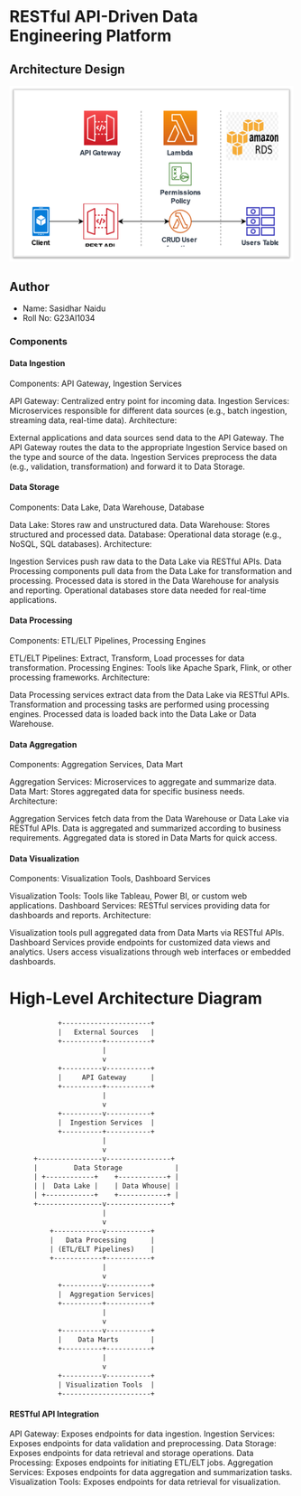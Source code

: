 # RESTful API-Driven Data Engineering Platform

## Architecture Design
![RestFulAPiSercices](Picture1.png)

## Author

- Name: Sasidhar Naidu
- Roll No: G23AI1034

### Components

#### Data Ingestion

Components: API Gateway, Ingestion Services

API Gateway: Centralized entry point for incoming data.
Ingestion Services: Microservices responsible for different data sources (e.g., batch ingestion, streaming data, real-time data).
Architecture:

External applications and data sources send data to the API Gateway.
The API Gateway routes the data to the appropriate Ingestion Service based on the type and source of the data.
Ingestion Services preprocess the data (e.g., validation, transformation) and forward it to Data Storage.

#### Data Storage
Components: Data Lake, Data Warehouse, Database

Data Lake: Stores raw and unstructured data.
Data Warehouse: Stores structured and processed data.
Database: Operational data storage (e.g., NoSQL, SQL databases).
Architecture:

Ingestion Services push raw data to the Data Lake via RESTful APIs.
Data Processing components pull data from the Data Lake for transformation and processing.
Processed data is stored in the Data Warehouse for analysis and reporting.
Operational databases store data needed for real-time applications.

#### Data Processing
Components: ETL/ELT Pipelines, Processing Engines

ETL/ELT Pipelines: Extract, Transform, Load processes for data transformation.
Processing Engines: Tools like Apache Spark, Flink, or other processing frameworks.
Architecture:

Data Processing services extract data from the Data Lake via RESTful APIs.
Transformation and processing tasks are performed using processing engines.
Processed data is loaded back into the Data Lake or Data Warehouse.

#### Data Aggregation
Components: Aggregation Services, Data Mart

Aggregation Services: Microservices to aggregate and summarize data.
Data Mart: Stores aggregated data for specific business needs.
Architecture:

Aggregation Services fetch data from the Data Warehouse or Data Lake via RESTful APIs.
Data is aggregated and summarized according to business requirements.
Aggregated data is stored in Data Marts for quick access.

#### Data Visualization
Components: Visualization Tools, Dashboard Services

Visualization Tools: Tools like Tableau, Power BI, or custom web applications.
Dashboard Services: RESTful services providing data for dashboards and reports.
Architecture:

Visualization tools pull aggregated data from Data Marts via RESTful APIs.
Dashboard Services provide endpoints for customized data views and analytics.
Users access visualizations through web interfaces or embedded dashboards.

# High-Level Architecture Diagram

                +----------------------+
                |   External Sources   |
                +----------+-----------+
                           |
                           v
                +----------v-----------+
                |     API Gateway      |
                +----------+-----------+
                           |
                           v
                +----------v-----------+
                |  Ingestion Services  |
                +----------+-----------+
                           |
                           v
          +----------------v----------------+
          |         Data Storage             |
          | +------------+    +------------+ |
          | |  Data Lake |    | Data Whouse| |
          | +------------+    +------------+ |
          +----------------v----------------+
                           |
                           v
              +------------v-----------+
              |   Data Processing      |
              | (ETL/ELT Pipelines)    |
              +------------+-----------+
                           |
                           v
                +----------v-----------+
                |  Aggregation Services|
                +----------+-----------+
                           |
                           v
                +----------v-----------+
                |    Data Marts        |
                +----------+-----------+
                           |
                           v
                +----------v-----------+
                | Visualization Tools  |
                +----------------------+


#### RESTful API Integration
API Gateway: Exposes endpoints for data ingestion.
Ingestion Services: Exposes endpoints for data validation and preprocessing.
Data Storage: Exposes endpoints for data retrieval and storage operations.
Data Processing: Exposes endpoints for initiating ETL/ELT jobs.
Aggregation Services: Exposes endpoints for data aggregation and summarization tasks.
Visualization Tools: Exposes endpoints for data retrieval for visualization.
